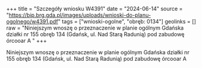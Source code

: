 +++
title = "Szczegóły wniosku W4391"
date = "2024-06-14"
source = "https://bip.brg.gda.pl/images/uploads/wnioski-do-planu-ogolnego/w4391.pdf"
tags = ["wnioski-ogolne", "obręb: 0134"]
geolinks = []
raw = "Niniejszym wnoszę o przeznaczenie w planie ogólnym Gdańska działki nr 155 obręb 134 (Gdańsk, ul. Nad Starą Radunią) pod zabudowę órcooar A "
+++

Niniejszym wnoszę o przeznaczenie w planie ogólnym Gdańska działki nr 155 obręb
134 (Gdańsk, ul. Nad Starą Radunią) pod zabudowę órcooar A



